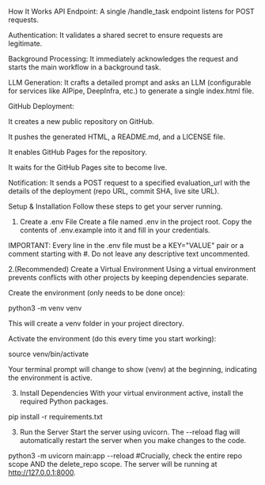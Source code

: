 
How It Works
API Endpoint: A single /handle_task endpoint listens for POST requests.

Authentication: It validates a shared secret to ensure requests are legitimate.

Background Processing: It immediately acknowledges the request and starts the main workflow in a background task.

LLM Generation: It crafts a detailed prompt and asks an LLM (configurable for services like AIPipe, DeepInfra, etc.) to generate a single index.html file.

GitHub Deployment:

It creates a new public repository on GitHub.

It pushes the generated HTML, a README.md, and a LICENSE file.

It enables GitHub Pages for the repository.

It waits for the GitHub Pages site to become live.

Notification: It sends a POST request to a specified evaluation_url with the details of the deployment (repo URL, commit SHA, live site URL).

Setup & Installation
Follow these steps to get your server running.

1. Create a .env File
Create a file named .env in the project root. Copy the contents of .env.example into it and fill in your credentials.

IMPORTANT: Every line in the .env file must be a KEY="VALUE" pair or a comment starting with #. Do not leave any descriptive text uncommented.

2.(Recommended) Create a Virtual Environment
Using a virtual environment prevents conflicts with other projects by keeping dependencies separate.

Create the environment (only needs to be done once):

python3 -m venv venv

This will create a venv folder in your project directory.

Activate the environment (do this every time you start working):

source venv/bin/activate

Your terminal prompt will change to show (venv) at the beginning, indicating the environment is active.

3. Install Dependencies
With your virtual environment active, install the required Python packages.

pip install -r requirements.txt


3. Run the Server
Start the server using uvicorn. The --reload flag will automatically restart the server when you make changes to the code.

python3 -m uvicorn main:app --reload
#Crucially, check the entire repo scope AND the delete_repo scope.
The server will be running at http://127.0.0.1:8000.

